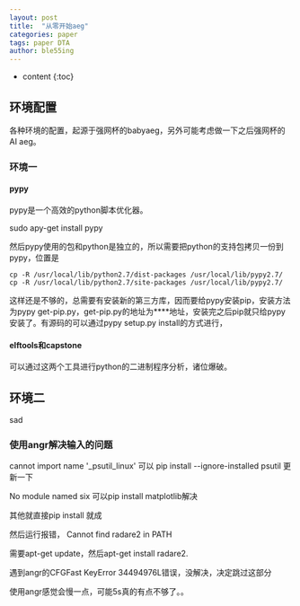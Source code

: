 ```yaml
---
layout: post
title:  "从零开始aeg"
categories: paper
tags: paper DTA
author: ble55ing
---
```


* content
{:toc}
## 环境配置

各种环境的配置，起源于强网杯的babyaeg，另外可能考虑做一下之后强网杯的AI aeg。

### 环境一

#### pypy

pypy是一个高效的python脚本优化器。

sudo apy-get install pypy

然后pypy使用的包和python是独立的，所以需要把python的支持包拷贝一份到pypy，位置是

```
cp -R /usr/local/lib/python2.7/dist-packages /usr/local/lib/pypy2.7/
cp -R /usr/local/lib/python2.7/site-packages /usr/local/lib/pypy2.7/
```

这样还是不够的，总需要有安装新的第三方库，因而要给pypy安装pip，安装方法为pypy get-pip.py，get-pip.py的地址为****地址，安装完之后pip就只给pypy安装了。有源码的可以通过pypy setup.py install的方式进行，



#### elftools和capstone

可以通过这两个工具进行python的二进制程序分析，诸位爆破。

## 环境二

sad

### 使用angr解决输入的问题

cannot import name '_psutil_linux' 可以 pip install --ignore-installed psutil 更新一下

No module named six  可以pip install matplotlib解决

其他就直接pip install 就成

然后运行报错， Cannot find radare2 in PATH

需要apt-get update，然后apt-get install radare2.

遇到angr的CFGFast KeyError 34494976L错误，没解决，决定跳过这部分

使用angr感觉会慢一点，可能5s真的有点不够了。。